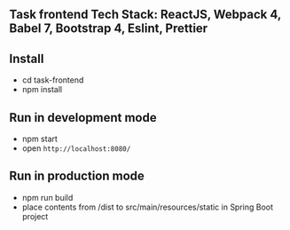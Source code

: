 ## Task frontend Tech Stack: ReactJS, Webpack 4, Babel 7, Bootstrap 4, Eslint, Prettier

## Install
- cd task-frontend
- npm install

## Run in development mode
- npm start
- open `http://localhost:8080/`

## Run in production mode
- npm run build
- place contents from /dist to src/main/resources/static in Spring Boot project